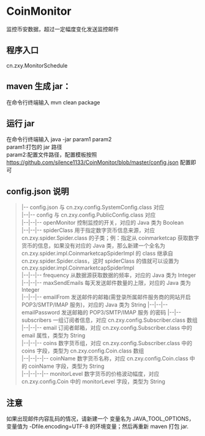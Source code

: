 # CoinMonitor
监控币安数据，超过一定幅度变化发送监控邮件

## 程序入口
cn.zxy.MonitorSchedule


## maven 生成 jar：
在命令行终端输入 mvn clean package

## 运行 jar
在命令行终端输入 java -jar param1 param2  
param1:打包的 jar 路径  
param2:配置文件路径，配置模板按照 https://github.com/silence1133/CoinMonitor/blob/master/config.json 配置即可

## config.json 说明

> |-- config.json  与 cn.zxy.config.SystemConfig.class 对应  
> |--|-- config  与 cn.zxy.config.PublicConfig.class 对应  
> |--|--|-- openMonitor   控制监控的开关，对应的 Java 类为 Boolean  
> |--|--|-- spiderClass   用于指定数字货币信息来源，对应 cn.zxy.spider.Spider.class 的子类；例：指定从 coinmarketcap 获取数字货币的信息，如果没有对应的 Java 类，那么新建一个全名为 cn.zxy.spider.impl.CoinmarketcapSpiderImpl 的 class 继承自 cn.zxy.spider.Spider.class，这时 spiderClass 的值就可以设置为 cn.zxy.spider.impl.CoinmarketcapSpiderImpl   
> |--|--|-- frequency  从数据源获取数据的频率，对应的 Java 类为 Integer  
> |--|--|-- maxSendEmails   每天发送邮件数量的上限，对应的 Java 类为 Integer  
> |--|--|-- emailFrom   发送邮件的邮箱(需登录所属邮件服务商的网站开启 POP3/SMTP/IMAP 服务)，对应的 Java 类为 String
> |--|--|-- emailPassword  发送邮箱的 POP3/SMTP/IMAP 服务 的密码
> |--|-- subscribers  一组订阅者信息，对应 cn.zxy.config.Subscriber.class 数组  
> |--|--|-- email   订阅者邮箱，对应 cn.zxy.config.Subscriber.class 中的 email 属性，类型为 String       
> |--|--|-- coins   数字货币组，对应 cn.zxy.config.Subscriber.class 中的 coins 字段，类型为 cn.zxy.config.Coin.class 数组  
> |--|--|--|-- coinName  数字货币名称，对应 cn.zxy.config.Coin.class 中的 coinName 字段，类型为 String  
> |--|--|--|-- monitorLevel 数字货币的价格波动幅度，对应 cn.zxy.config.Coin 中的 monitorLevel 字段，类型为 String

    
## 注意
如果出现邮件内容乱码的情况，请新建一个 变量名为 JAVA_TOOL_OPTIONS，变量值为 -Dfile.encoding=UTF-8 的环境变量；然后再重新 maven 打包 jar.

